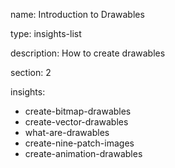 name: Introduction to Drawables

type: insights-list

description: How to create drawables

section: 2

insights:
  - create-bitmap-drawables
  - create-vector-drawables
  - what-are-drawables
  - create-nine-patch-images
  - create-animation-drawables

